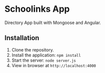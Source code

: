 # Schoolinks App

Directory App built with Mongoose and Angular.

## Installation

1. Clone the repository.
2. Install the application: `npm install`
3. Start the server: `node server.js`
4. View in browser at `http://localhost:4000`
